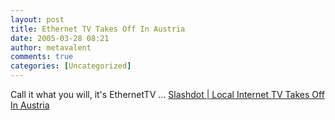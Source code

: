 ```yaml
---
layout: post
title: Ethernet TV Takes Off In Austria
date: 2005-03-28 08:21
author: metavalent
comments: true
categories: [Uncategorized]
---
```

Call it what you will, it's EthernetTV ... <a href="http://slashdot.org/article.pl?sid=05/03/26/2342242&amp;from=rss">Slashdot | Local Internet TV Takes Off In Austria</a>
